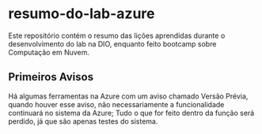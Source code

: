# resumo-do-lab-azure
Este repositório contém o resumo das lições aprendidas durante o desenvolvimento do lab na DIO, enquanto feito bootcamp sobre Computação em Nuvem.

## Primeiros Avisos
Há algumas ferramentas na Azure com um aviso chamado Versão Prévia, quando houver esse aviso, não necessariamente a funcionalidade continuará no sistema da Azure; Tudo o que for feito dentro da função será perdido, já que são apenas testes do sistema.
